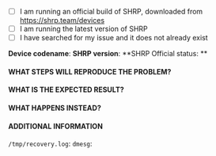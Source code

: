 - [ ] I am running an official build of SHRP, downloaded from https://shrp.team/devices
- [ ] I am running the latest version of SHRP
- [ ] I have searched for my issue and it does not already exist

**Device codename**: <!-- Device codename -->
**SHRP version**: <!-- SHRP version installed -->
**SHRP Official status: ** <!-- SHRP Official status, eg. Official -->

#### WHAT STEPS WILL REPRODUCE THE PROBLEM?
<!-- Explain the steps necessary to reproduce the problem, as completely as possible -->

#### WHAT IS THE EXPECTED RESULT?
<!-- Explain what the expected result is, as completely as possible -->

#### WHAT HAPPENS INSTEAD?
<!-- Explain what happens instead, as completely as possible -->

#### ADDITIONAL INFORMATION
<!-- Add any additional information you know about the issue, such as possible causes and solutions -->

<!-- Use https://del.dog/ and upload `/tmp/recovery.log` and the output of `dmesg` -->
`/tmp/recovery.log`: <!-- Link here -->
`dmesg`: <!-- Link here -->
